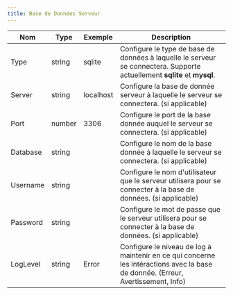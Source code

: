 ```yaml
---
title: Base de Données Serveur
---
```



| Nom                           | Type    | Exemple     | Description |
|-------------------------------|---------|-------------|-------------|
| Type                          | string  | sqlite      | Configure le type de base de données à laquelle le serveur se connectera. Supporte actuellement **sqlite** et **mysql**.|
| Server                        | string  | localhost   | Configure la base de donnée serveur à laquelle le serveur se connectera. (si applicable) |
| Port                          | number  | 3306        | Configure le port de la base donnée auquel le serveur se connectera. (si applicable) |
| Database                      | string  |             | Configure le nom de la base donnée à laquelle le serveur se connectera. (si applicable) |
| Username                      | string  |             | Configure le nom d'utilisateur que le serveur utilisera pour se connecter à la base de données. (si applicable) |
| Password                      | string  |             | Configure le mot de passe que le serveur utilisera pour se connecter à la base de données. (si applicable) |
| LogLevel                      | string  | Error       | Configure le niveau de log à maintenir en ce qui concerne les intéractions avec la base de donnée. (Erreur, Avertissement, Info) |